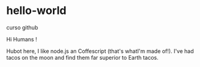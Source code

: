 # hello-world
curso github


Hi Humans !

Hubot here,  I like node.js an   Coffescript  (that's whatI'm made of!).
I've had tacos on the moon and find them far superior to Earth tacos.
